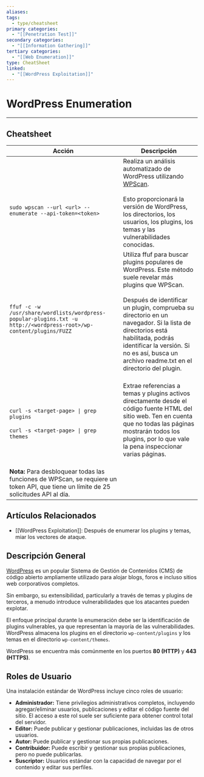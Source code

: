 ```yaml
---
aliases:
tags:
  - type/cheatsheet
primary categories:
  - "[[Penetration Test]]"
secondary categories:
  - "[[Information Gathering]]"
tertiary categories:
  - "[[Web Enumeration]]"
type: CheatSheet
linked:
  - "[[WordPress Exploitation]]"
---
```

# WordPress Enumeration

***

## Cheatsheet

| **Acción**                                                                                                                                | **Descripción**                                                                                                                                                                                                                                                                                                                                |
| ----------------------------------------------------------------------------------------------------------------------------------------- | ---------------------------------------------------------------------------------------------------------------------------------------------------------------------------------------------------------------------------------------------------------------------------------------------------------------------------------------------- |
| <br><br>`sudo wpscan --url <url> --enumerate --api-token=<token>`                                                                         | Realiza un análisis automatizado de WordPress utilizando [WPScan](https://github.com/wpscanteam/wpscan).<br><br>Esto proporcionará la versión de WordPress, los directorios, los usuarios, los plugins, los temas y las vulnerabilidades conocidas.                                                                                            |
| <br><br>`ffuf -c -w /usr/share/wordlists/wordpress-popular-plugins.txt -u http://<wordpress-root>/wp-content/plugins/FUZZ`                | Utiliza ffuf para buscar plugins populares de WordPress. Este método suele revelar más plugins que WPScan.<br><br>Después de identificar un plugin, comprueba su directorio en un navegador. Si la lista de directorios está habilitada, podrás identificar la versión. Si no es así, busca un archivo readme.txt en el directorio del plugin. |
| <br><br>`curl -s <target-page> \| grep plugins`  <br>  <br>`curl -s <target-page> \| grep themes`                                         | <br>Extrae referencias a temas y plugins activos directamente desde el código fuente HTML del sitio web. Ten en cuenta que no todas las páginas mostrarán todos los plugins, por lo que vale la pena inspeccionar varias páginas.                                                                                                              |
| <br>**Nota:** Para desbloquear todas las funciones de WPScan, se requiere un token API, que tiene un límite de 25 solicitudes API al día. |                                                                                                                                                                                                                                                                                                                                                |

## Artículos Relacionados

- [[WordPress Exploitation]]: Después de enumerar los plugins y temas, miar los vectores de ataque.

## Descripción General

[WordPress](https://wordpress.com/) es un popular Sistema de Gestión de Contenidos (CMS) de código abierto ampliamente utilizado para alojar blogs, foros e incluso sitios web corporativos completos.

Sin embargo, su extensibilidad, particularly a través de temas y plugins de terceros, a menudo introduce vulnerabilidades que los atacantes pueden explotar.

El enfoque principal durante la enumeración debe ser la identificación de plugins vulnerables, ya que representan la mayoría de las vulnerabilidades. WordPress almacena los plugins en el directorio `wp-content/plugins` y los temas en el directorio `wp-content/themes`.

WordPress se encuentra más comúnmente en los puertos **80 (HTTP)** y **443 (HTTPS)**.

## Roles de Usuario

Una instalación estándar de WordPress incluye cinco roles de usuario:
- **Administrador:** Tiene privilegios administrativos completos, incluyendo agregar/eliminar usuarios, publicaciones y editar el código fuente del sitio. El acceso a este rol suele ser suficiente para obtener control total del servidor.
- **Editor:** Puede publicar y gestionar publicaciones, incluidas las de otros usuarios.
- **Autor:** Puede publicar y gestionar sus propias publicaciones.
- **Contribuidor:** Puede escribir y gestionar sus propias publicaciones, pero no puede publicarlas.
- **Suscriptor:** Usuarios estándar con la capacidad de navegar por el contenido y editar sus perfiles.